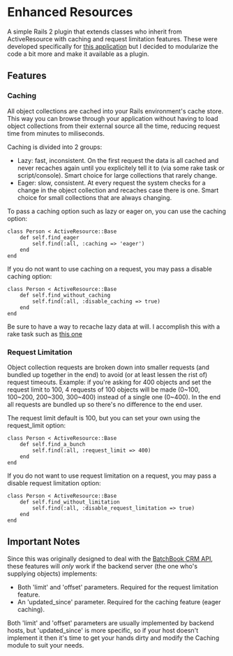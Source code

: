 Enhanced Resources
==================
A simple Rails 2 plugin that extends classes who inherit from ActiveResource with caching and request limitation features. These were developed specifically for [this application](http://github.com/sdale/bblue_crm) but I decided to modularize the code a bit more and make it available as a plugin.

Features
--------

### Caching
All object collections are cached into your Rails environment's cache store. This way you can browse through your application without having to load object collections from their external source all the time, reducing request time from minutes to miliseconds.

Caching is divided into 2 groups:
* Lazy: fast, inconsistent. On the first request the data is all cached and never recaches again until you explicitely tell it to (via some rake task or script/console). Smart choice for large collections that rarely change.
* Eager: slow, consistent. At every request the system checks for a change in the object collection and recaches case there is one. Smart choice for small collections that are always changing.

To pass a caching option such as lazy or eager on, you can use the caching option:

	class Person < ActiveResource::Base
		def self.find_eager
			self.find(:all, :caching => 'eager')
		end
	end

If you do not want to use caching on a request, you may pass a disable caching option:

	class Person < ActiveResource::Base
		def self.find_without_caching
			self.find(:all, :disable_caching => true)
		end
	end

Be sure to have a way to recache lazy data at will. I accomplish this with a rake task such as [this one](http://github.com/sdale/bblue_crm/blob/master/lib/tasks/recache.rake)

### Request Limitation
Object collection requests are broken down into smaller requests (and bundled up together in the end) to avoid (or at least lessen the rist of) request timeouts.
Example: if you're asking for 400 objects and set the request limit to 100, 4 requests of 100 objects will be made (0~100, 100~200, 200~300, 300~400) instead of a single one (0~400). In the end all requests are bundled up so there's no difference to the end user.

The request limit default is 100, but you can set your own using the request_limit option:

	class Person < ActiveResource::Base
		def self.find_a_bunch
			self.find(:all, :request_limit => 400)
		end
	end

If you do not want to use request limitation on a request, you may pass a disable request limitation option:

	class Person < ActiveResource::Base
		def self.find_without_limitation
			self.find(:all, :disable_request_limitation => true)
		end
	end

Important Notes
---------------
Since this was originally designed to deal with the [BatchBook CRM API](http://developer.batchblue.com/), these features will *only* work if the backend server (the one who's supplying objects) implements:

* Both 'limit' and 'offset' parameters. Required for the request limitation feature.
* An 'updated_since' parameter. Required for the caching feature (eager caching).

Both 'limit' and 'offset' parameters are usually implemented by backend hosts, but 'updated_since' is more specific, so if your host doesn't implement it then it's time to get your hands dirty and modify the Caching module to suit your needs.